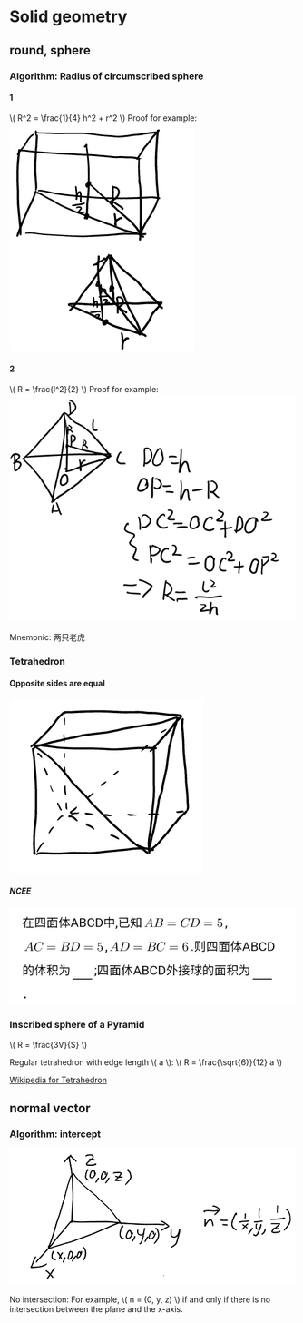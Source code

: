 # Solid geometry

## round, sphere

### Algorithm: Radius of circumscribed sphere

#### 1

\\( R^2 = \frac{1}{4} h^2 + r^2 \\)
Proof for example:
![1](Solid_geometry/Algo1.png)

#### 2

\\( R = \frac{l^2}{2} \\)
Proof for example:
![2](Solid_geometry/Algo2.png)

Mnemonic: 两只老虎

### Tetrahedron

#### Opposite sides are equal

![1](Solid_geometry/Tetrahedron1.png)

##### NCEE

![1](Solid_geometry/Tetrahedron1-1.png)

### Inscribed sphere of a Pyramid

\\( R = \frac{3V}{S} \\)

Regular tetrahedron with edge length \\( a \\): \\( R = \frac{\sqrt{6}}{12} a \\)

[Wikipedia for Tetrahedron](https://web.archive.org/web/20201219035254/https://zh.wikipedia.org/wiki/%E5%86%85%E5%88%87%E7%90%83)

## normal vector

### Algorithm: intercept

![1](Solid_geometry/Algo-intercept.png)

No intersection: For example, \\( n = (0, y, z) \\) if and only if there is no intersection between the plane and the x-axis.
